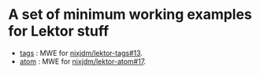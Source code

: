 A set of minimum working examples for Lektor stuff
==================================================

- [tags](https://github.com/paternal/lektor-mwe/tree/tags) : MWE for [nixjdm/lektor-tags#13](https://github.com/nixjdm/lektor-tags/issues/13).
- [atom](https://github.com/paternal/lektor-mwe/tree/atom) : MWE for [nixjdm/lektor-atom#17](https://github.com/nixjdm/lektor-atom/issues/17).
